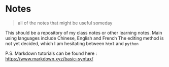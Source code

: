 # Notes
 >all of the notes that might be useful someday
 
 This should be a repository of my class notes or other learning notes.
 Main using languages include Chinese, English and French
 The editing method is not yet decided, which I am hesitating between `html` and `python`

 P.S. Markdown tutorials can be found here : https://www.markdown.xyz/basic-syntax/
